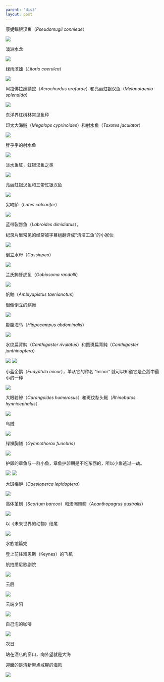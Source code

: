 ```yaml
---
parent: 'dis3'
layout: post
---
```

康妮鲻银汉鱼（<i>Pseudomugil connieae</i>）

<img class='disc' src='https://lykoseremos.github.io/gmalb-01/dis3/123.jpg'>

澳洲水龙

<img class='disc' src='https://lykoseremos.github.io/gmalb-01/dis3/124.jpg'>

绿雨滨蛙（<i>Litoria caerulea</i>）

<img class='disc' src='https://lykoseremos.github.io/gmalb-01/dis3/125.jpg'>

阿拉佛拉瘰鳞蛇（<i>Acrochordus arafurae</i>）和亮丽虹银汉鱼（<i>Melanotaenia splendida</i>）

<img class='disc' src='https://lykoseremos.github.io/gmalb-01/dis3/126.jpg'>

东洋界红树林常见鱼种


印太大海鲢（<i>Megalops cyprinoides</i>）和射水鱼（<i>Taxotes jaculator</i>）

<img class='disc' src='https://lykoseremos.github.io/gmalb-01/dis3/127.jpg'>

胖乎乎的射水鱼

<img class='disc' src='https://lykoseremos.github.io/gmalb-01/dis3/128.jpg'>

淡水鱼缸，虹银汉鱼之类

<img class='disc' src='https://lykoseremos.github.io/gmalb-01/dis3/129.jpg'>

亮丽虹银汉鱼和三带虹银汉鱼

<img class='disc' src='https://lykoseremos.github.io/gmalb-01/dis3/130.jpg'>

尖吻鲈（<i>Lates calcarifer</i>）

<img class='disc' src='https://lykoseremos.github.io/gmalb-01/dis3/131.jpg'>

蓝带裂唇鱼（<i>Labroides dimidiatus</i>），


纪录片里常见的经常被字幕组翻译成“清洁工鱼”的小家伙

<img class='disc' src='https://lykoseremos.github.io/gmalb-01/dis3/132.jpg'>

倒立水母（<i>Cassiopea</i>）

<img class='disc' src='https://lykoseremos.github.io/gmalb-01/dis3/133.jpg'>

兰氏鮈虾虎鱼（<i>Gobiosoma randalli</i>）

<img class='disc' src='https://lykoseremos.github.io/gmalb-01/dis3/134.jpg'>

帆鲉（<i>Amblyapistus taenianotus</i>）


很像倒立的鯕鳅

<img class='disc' src='https://lykoseremos.github.io/gmalb-01/dis3/135.jpg'>

膨腹海马（<i>Hippocampus abdominalis</i>）

<img class='disc' src='https://lykoseremos.github.io/gmalb-01/dis3/136.jpg'>

水纹扁背鲀（<i>Canthigaster rivulatus</i>）和圆斑扁背鲀（<i>Canthigaster janthinoptera</i>）

<img class='disc' src='https://lykoseremos.github.io/gmalb-01/dis3/137.jpg'>

<img class='disc' src='https://lykoseremos.github.io/gmalb-01/dis3/138.jpg'>

小蓝企鹅（<i>Eudyptula minor</i>），单从它的种名 “minor” 就可以知道它是企鹅中最小的一种

<img class='disc' src='https://lykoseremos.github.io/gmalb-01/dis3/139.jpg'>

大眼若鰺（<i>Carangoides humerosus</i>）和斑纹犁头鳐（<i>Rhinobatos hynnicephalus</i>）

<img class='disc' src='https://lykoseremos.github.io/gmalb-01/dis3/140.jpg'>

乌贼

<img class='disc' src='https://lykoseremos.github.io/gmalb-01/dis3/141.jpg'>

绿裸胸鳝（<i>Gymnothorax funebris</i>）

<img class='disc' src='https://lykoseremos.github.io/gmalb-01/dis3/142.jpg'>

护卵的章鱼与一群小鱼，章鱼护卵期是不吃东西的，所以小鱼逃过一劫。

<img class='disc' src='https://lykoseremos.github.io/gmalb-01/dis3/143.jpg'>

<img class='disc' src='https://lykoseremos.github.io/gmalb-01/dis3/144.jpg'>

大斑梅鲈（<i>Caesioperca lepidoptera</i>）

<img class='disc' src='https://lykoseremos.github.io/gmalb-01/dis3/145.jpg'>

高体革鯻（<i>Scortum barcoo</i>）和澳洲棘鲷（<i>Acanthopagrus australis</i>）

<img class='disc' src='https://lykoseremos.github.io/gmalb-01/dis3/146.jpg'>

以《未来世界的动物》结尾

<img class='disc' src='https://lykoseremos.github.io/gmalb-01/dis3/147.jpg'>

水族馆篇完


登上前往凯恩斯（Keynes）的飞机


航拍悉尼歌剧院

<img class='disc' src='https://lykoseremos.github.io/gmalb-01/dis3/148.jpg'>

云层

<img class='disc' src='https://lykoseremos.github.io/gmalb-01/dis3/149.jpg'>

云端夕阳

<img class='disc' src='https://lykoseremos.github.io/gmalb-01/dis3/150.jpg'>

自己泡的咖啡

<img class='disc' src='https://lykoseremos.github.io/gmalb-01/dis3/151.jpg'>

次日


站在酒店的窗口，向外望就是大海


迎面的是清新带点咸腥的海风

<img class='disc' src='https://lykoseremos.github.io/gmalb-01/dis3/152.jpg'>
